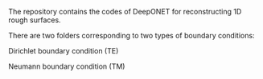 The repository contains the codes of DeepONET for reconstructing 1D rough surfaces.

There are two folders corresponding to two types of boundary conditions:

Dirichlet boundary condition (TE)

Neumann boundary condition (TM)
